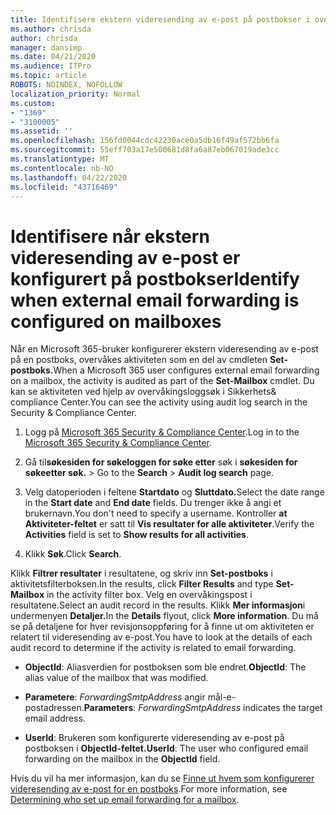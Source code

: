 ```yaml
---
title: Identifisere ekstern videresending av e-post på postbokser i overvåkingslogger
ms.author: chrisda
author: chrisda
manager: dansimp
ms.date: 04/21/2020
ms.audience: ITPro
ms.topic: article
ROBOTS: NOINDEX, NOFOLLOW
localization_priority: Normal
ms.custom:
- "1369"
- "3100005"
ms.assetid: ''
ms.openlocfilehash: 156fd0044cdc42230ace0a5db16f49af572bb6fa
ms.sourcegitcommit: 55eff703a17e500681d8fa6a87eb067019ade3cc
ms.translationtype: MT
ms.contentlocale: nb-NO
ms.lasthandoff: 04/22/2020
ms.locfileid: "43716469"
---
```

# <a name="identify-when-external-email-forwarding-is-configured-on-mailboxes"></a><span data-ttu-id="8083d-102">Identifisere når ekstern videresending av e-post er konfigurert på postbokser</span><span class="sxs-lookup"><span data-stu-id="8083d-102">Identify when external email forwarding is configured on mailboxes</span></span>

<span data-ttu-id="8083d-103">Når en Microsoft 365-bruker konfigurerer ekstern videresending av e-post på en postboks, overvåkes aktiviteten som en del av cmdleten **Set-postboks.**</span><span class="sxs-lookup"><span data-stu-id="8083d-103">When a Microsoft 365 user configures external email forwarding on a mailbox, the activity is audited as part of the **Set-Mailbox** cmdlet.</span></span> <span data-ttu-id="8083d-104">Du kan se aktiviteten ved hjelp av overvåkingsloggsøk i Sikkerhets& compliance Center.</span><span class="sxs-lookup"><span data-stu-id="8083d-104">You can see the activity using audit log search in the Security & Compliance Center.</span></span>

1. <span data-ttu-id="8083d-105">Logg på [Microsoft 365 Security & Compliance Center](https://protection.office.com/).</span><span class="sxs-lookup"><span data-stu-id="8083d-105">Log in to the [Microsoft 365 Security & Compliance Center](https://protection.office.com/).</span></span>

2. <span data-ttu-id="8083d-106">Gå til**søkesiden for søkeloggen for søke etter** søk i **søkesiden for søkeetter søk.** > </span><span class="sxs-lookup"><span data-stu-id="8083d-106">Go to the **Search** > **Audit log search** page.</span></span>

3. <span data-ttu-id="8083d-107">Velg datoperioden i feltene **Startdato** og **Sluttdato.**</span><span class="sxs-lookup"><span data-stu-id="8083d-107">Select the date range in the **Start date** and **End date** fields.</span></span> <span data-ttu-id="8083d-108">Du trenger ikke å angi et brukernavn.</span><span class="sxs-lookup"><span data-stu-id="8083d-108">You don't need to specify a username.</span></span> <span data-ttu-id="8083d-109">Kontroller **at Aktiviteter-feltet** er satt til **Vis resultater for alle aktiviteter**.</span><span class="sxs-lookup"><span data-stu-id="8083d-109">Verify the **Activities** field is set to **Show results for all activities**.</span></span>

4. <span data-ttu-id="8083d-110">Klikk **Søk**.</span><span class="sxs-lookup"><span data-stu-id="8083d-110">Click **Search**.</span></span>

<span data-ttu-id="8083d-111">Klikk **Filtrer resultater** i resultatene, og skriv inn **Set-postboks** i aktivitetsfilterboksen.</span><span class="sxs-lookup"><span data-stu-id="8083d-111">In the results, click **Filter Results** and type **Set-Mailbox** in the activity filter box.</span></span> <span data-ttu-id="8083d-112">Velg en overvåkingspost i resultatene.</span><span class="sxs-lookup"><span data-stu-id="8083d-112">Select an audit record in the results.</span></span> <span data-ttu-id="8083d-113">Klikk **Mer informasjon**i undermenyen **Detaljer.**</span><span class="sxs-lookup"><span data-stu-id="8083d-113">In the **Details** flyout, click **More information**.</span></span> <span data-ttu-id="8083d-114">Du må se på detaljene for hver revisjonsoppføring for å finne ut om aktiviteten er relatert til videresending av e-post.</span><span class="sxs-lookup"><span data-stu-id="8083d-114">You have to look at the details of each audit record to determine if the activity is related to email forwarding.</span></span>

- <span data-ttu-id="8083d-115">**ObjectId**: Aliasverdien for postboksen som ble endret.</span><span class="sxs-lookup"><span data-stu-id="8083d-115">**ObjectId**: The alias value of the mailbox that was modified.</span></span>

- <span data-ttu-id="8083d-116">**Parametere**: _ForwardingSmtpAddress_ angir mål-e-postadressen.</span><span class="sxs-lookup"><span data-stu-id="8083d-116">**Parameters**: _ForwardingSmtpAddress_ indicates the target email address.</span></span>

- <span data-ttu-id="8083d-117">**UserId**: Brukeren som konfigurerte videresending av e-post på postboksen i **ObjectId-feltet.**</span><span class="sxs-lookup"><span data-stu-id="8083d-117">**UserId**: The user who configured email forwarding on the mailbox in the **ObjectId** field.</span></span>

<span data-ttu-id="8083d-118">Hvis du vil ha mer informasjon, kan du se [Finne ut hvem som konfigurerer videresending av e-post for en postboks](https://docs.microsoft.com/office365/securitycompliance/auditing-troubleshooting-scenarios#determining-who-set-up-email-forwarding-for-a-mailbox).</span><span class="sxs-lookup"><span data-stu-id="8083d-118">For more information, see [Determining who set up email forwarding for a mailbox](https://docs.microsoft.com/office365/securitycompliance/auditing-troubleshooting-scenarios#determining-who-set-up-email-forwarding-for-a-mailbox).</span></span>
